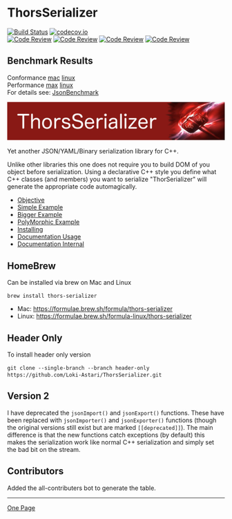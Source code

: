 # ThorsSerializer

[![Build Status](https://travis-ci.org/Loki-Astari/ThorsSerializer.svg?branch=master)](https://travis-ci.org/Loki-Astari/ThorsSerializer)
[![codecov.io](http://codecov.io/github/Loki-Astari/ThorsSerializer/coverage.svg?branch=master)](http://codecov.io/github/Loki-Astari/ThorsSerializer?branch=master)   
[![Code Review](http://www.zomis.net/codereview/shield/?qid=81920)](http://codereview.stackexchange.com/q/81920/507)
[![Code Review](http://www.zomis.net/codereview/shield/?qid=79281)](http://codereview.stackexchange.com/q/79281/507)
[![Code Review](http://www.zomis.net/codereview/shield/?qid=7567)](http://codereview.stackexchange.com/q/7567/507)
[![Code Review](http://www.zomis.net/codereview/shield/?qid=7536)](http://codereview.stackexchange.com/q/7536/507)

## Benchmark Results
Conformance [mac](https://LokiAstari.com/Json/Conformance.osx.html) [linux](https://LokiAstari.com/Json/Conformance.linux.html)  
Performance [max](https://LokiAstari.com/Json/Performance.osx.html) [linux](https://LokiAstari.com/Json/Performance.linux.html)  
For details see: [JsonBenchmark](https://github.com/Loki-Astari/JsonBenchmark)  

![ThorStream](img/stream.jpg)

Yet another JSON/YAML/Binary serialization library for C++.

Unlike other libraries this one does not require you to build DOM of you object before serialization. Using a declarative C++ style you define what C++ classes (and members) you want to serialize "ThorSerializer" will generate the appropriate code automagically.

* [Objective](doc/objective.md)
* [Simple Example](doc/example1.md)
* [Bigger Example](doc/example2.md)
* [PolyMorphic Example](doc/example3.md)
* [Installing](doc/building.md)
* [Documentation Usage](doc/usage.md)
* [Documentation Internal](https://lokiastari.com/ThorsSerializer/)

## HomeBrew

Can be installed via brew on Mac and Linux

    brew install thors-serializer

* Mac: https://formulae.brew.sh/formula/thors-serializer
* Linux: https://formulae.brew.sh/formula-linux/thors-serializer

## Header Only

To install header only version

    git clone --single-branch --branch header-only https://github.com/Loki-Astari/ThorsSerializer.git

## Version 2

I have deprecated the `jsonImport()` and `jsonExport()` functions. These have been replaced with `jsonImporter()` and `jsonExporter()` functions (though the original versions still exist but are marked `[[deprecated]]`). The main difference is that the new functions catch exceptions (by default) this makes the serialization work like normal C++ serialization and simply set the bad bit on the stream.

## Contributors

Added the all-contributers bot to generate the table.


-----

[One Page](doc/full.md)

